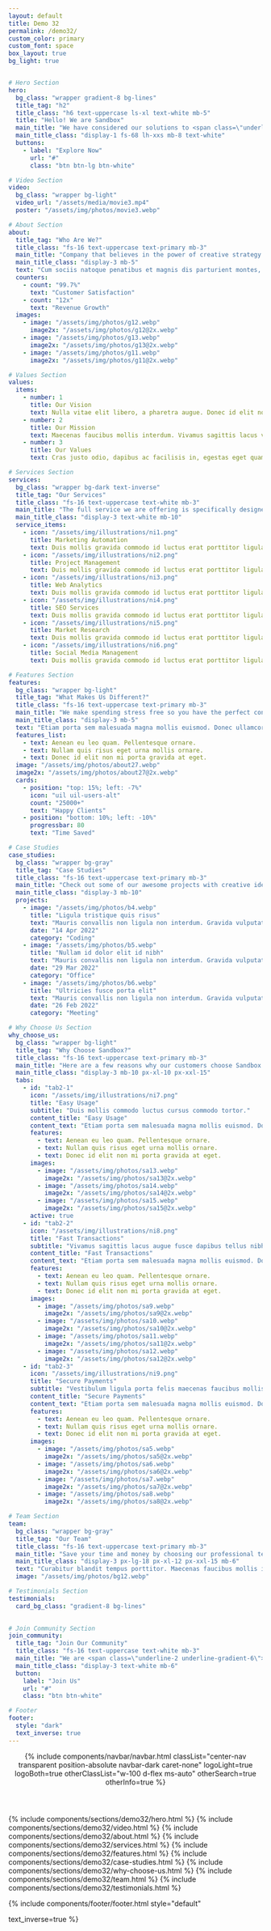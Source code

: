 ```yaml
---
layout: default
title: Demo 32
permalink: /demo32/
custom_color: primary
custom_font: space
box_layout: true
bg_light: true


# Hero Section
hero:
  bg_class: "wrapper gradient-8 bg-lines"
  title_tag: "h2"
  title_class: "h6 text-uppercase ls-xl text-white mb-5"
  title: "Hello! We are Sandbox"
  main_title: "We have considered our solutions to <span class=\"underline-2 underline-gradient-6\"><em>assist</em></span> every stage of your growth."
  main_title_class: "display-1 fs-68 lh-xxs mb-8 text-white"
  buttons:
    - label: "Explore Now"
      url: "#"
      class: "btn btn-lg btn-white"

# Video Section
video:
  bg_class: "wrapper bg-light"
  video_url: "/assets/media/movie3.mp4"
  poster: "/assets/img/photos/movie3.webp"

# About Section
about:
  title_tag: "Who Are We?"
  title_class: "fs-16 text-uppercase text-primary mb-3"
  main_title: "Company that believes in the power of creative strategy."
  main_title_class: "display-3 mb-5"
  text: "Cum sociis natoque penatibus et magnis dis parturient montes, nascetur ridiculus mus. Cras justo odio, dapibus ac facilisis in, egestas eget quam. Praesent commodo cursus magna, vel scelerisque nisl consectetur et. Cum sociis natoque penatibus et magnis dis parturient montes, nascetur ridiculus mus. Aenean lacinia bibendum nulla sed."
  counters:
    - count: "99.7%"
      text: "Customer Satisfaction"
    - count: "12x"
      text: "Revenue Growth"
  images:
    - image: "/assets/img/photos/g12.webp"
      image2x: "/assets/img/photos/g12@2x.webp"
    - image: "/assets/img/photos/g13.webp"
      image2x: "/assets/img/photos/g13@2x.webp"
    - image: "/assets/img/photos/g11.webp"
      image2x: "/assets/img/photos/g11@2x.webp"

# Values Section
values:
  items:
    - number: 1
      title: Our Vision
      text: Nulla vitae elit libero, a pharetra augue. Donec id elit non mi porta gravida at eget. Fusce dapibus tellus.
    - number: 2
      title: Our Mission
      text: Maecenas faucibus mollis interdum. Vivamus sagittis lacus vel augue laoreet. Sed posuere consectetur.
    - number: 3
      title: Our Values
      text: Cras justo odio, dapibus ac facilisis in, egestas eget quam. Praesent commodo cursus magna scelerisque.

# Services Section
services:
  bg_class: "wrapper bg-dark text-inverse"
  title_tag: "Our Services"
  title_class: "fs-16 text-uppercase text-white mb-3"
  main_title: "The full service we are offering is specifically designed to meet your business needs."
  main_title_class: "display-3 text-white mb-10"
  service_items:
    - icon: "/assets/img/illustrations/ni1.png"
      title: Marketing Automation
      text: Duis mollis gravida commodo id luctus erat porttitor ligula, eget lacinia odio sem aget elit.
    - icon: "/assets/img/illustrations/ni2.png"
      title: Project Management
      text: Duis mollis gravida commodo id luctus erat porttitor ligula, eget lacinia odio sem aget elit.
    - icon: "/assets/img/illustrations/ni3.png"
      title: Web Analytics
      text: Duis mollis gravida commodo id luctus erat porttitor ligula, eget lacinia odio sem aget elit.
    - icon: "/assets/img/illustrations/ni4.png"
      title: SEO Services
      text: Duis mollis gravida commodo id luctus erat porttitor ligula, eget lacinia odio sem aget elit.
    - icon: "/assets/img/illustrations/ni5.png"
      title: Market Research
      text: Duis mollis gravida commodo id luctus erat porttitor ligula, eget lacinia odio sem aget elit.
    - icon: "/assets/img/illustrations/ni6.png"
      title: Social Media Management
      text: Duis mollis gravida commodo id luctus erat porttitor ligula, eget lacinia odio sem aget elit.

# Features Section
features:
  bg_class: "wrapper bg-light"
  title_tag: "What Makes Us Different?"
  title_class: "fs-16 text-uppercase text-primary mb-3"
  main_title: "We make spending stress free so you have the perfect control."
  main_title_class: "display-3 mb-5"
  text: "Etiam porta sem malesuada magna mollis euismod. Donec ullamcorper nulla non metus auctor fringilla. Morbi leo risus, porta ac consectetur ac, vestibulum at eros. Fusce dapibus, tellus ac cursus. Integer posuere erat a ante venenatis."
  features_list:
    - text: Aenean eu leo quam. Pellentesque ornare.
    - text: Nullam quis risus eget urna mollis ornare.
    - text: Donec id elit non mi porta gravida at eget.
  image: "/assets/img/photos/about27.webp"
  image2x: "/assets/img/photos/about27@2x.webp"
  cards:
    - position: "top: 15%; left: -7%"
      icon: "uil uil-users-alt"
      count: "25000+"
      text: "Happy Clients"
    - position: "bottom: 10%; left: -10%"
      progressbar: 80
      text: "Time Saved"

# Case Studies
case_studies:
  bg_class: "wrapper bg-gray"
  title_tag: "Case Studies"
  title_class: "fs-16 text-uppercase text-primary mb-3"
  main_title: "Check out some of our awesome projects with creative ideas and great design."
  main_title_class: "display-3 mb-10"
  projects:
    - image: "/assets/img/photos/b4.webp"
      title: "Ligula tristique quis risus"
      text: "Mauris convallis non ligula non interdum. Gravida vulputate convallis tempus vestibulum cras imperdiet nun eu dolor."
      date: "14 Apr 2022"
      category: "Coding"
    - image: "/assets/img/photos/b5.webp"
      title: "Nullam id dolor elit id nibh"
      text: "Mauris convallis non ligula non interdum. Gravida vulputate convallis tempus vestibulum cras imperdiet nun eu dolor."
      date: "29 Mar 2022"
      category: "Office"
    - image: "/assets/img/photos/b6.webp"
      title: "Ultricies fusce porta elit"
      text: "Mauris convallis non ligula non interdum. Gravida vulputate convallis tempus vestibulum cras imperdiet nun eu dolor."
      date: "26 Feb 2022"
      category: "Meeting"

# Why Choose Us Section
why_choose_us:
  bg_class: "wrapper bg-light"
  title_tag: "Why Choose Sandbox?"
  title_class: "fs-16 text-uppercase text-primary mb-3"
  main_title: "Here are a few reasons why our customers choose Sandbox."
  main_title_class: "display-3 mb-10 px-xl-10 px-xxl-15"
  tabs:
    - id: "tab2-1"
      icon: "/assets/img/illustrations/ni7.png"
      title: "Easy Usage"
      subtitle: "Duis mollis commodo luctus cursus commodo tortor."
      content_title: "Easy Usage"
      content_text: "Etiam porta sem malesuada magna mollis euismod. Donec ullamcorper nulla non metus auctor fringilla. Morbi leo risus, porta ac consectetur ac, vestibulum at eros. Fusce dapibus, tellus ac cursus commodo, tortor mauris condimentum nibh, ut fermentum massa justo sit amet risus. Nullam quis risus eget urna."
      features:
        - text: Aenean eu leo quam. Pellentesque ornare.
        - text: Nullam quis risus eget urna mollis ornare.
        - text: Donec id elit non mi porta gravida at eget.
      images:
        - image: "/assets/img/photos/sa13.webp"
          image2x: "/assets/img/photos/sa13@2x.webp"
        - image: "/assets/img/photos/sa14.webp"
          image2x: "/assets/img/photos/sa14@2x.webp"
        - image: "/assets/img/photos/sa15.webp"
          image2x: "/assets/img/photos/sa15@2x.webp"
      active: true
    - id: "tab2-2"
      icon: "/assets/img/illustrations/ni8.png"
      title: "Fast Transactions"
      subtitle: "Vivamus sagittis lacus augue fusce dapibus tellus nibh."
      content_title: "Fast Transactions"
      content_text: "Etiam porta sem malesuada magna mollis euismod. Donec ullamcorper nulla non metus auctor fringilla. Morbi leo risus, porta ac consectetur ac, vestibulum at eros. Fusce dapibus, tellus ac cursus commodo, tortor mauris condimentum nibh, ut fermentum massa justo sit amet risus. Nullam quis risus eget urna."
      features:
        - text: Aenean eu leo quam. Pellentesque ornare.
        - text: Nullam quis risus eget urna mollis ornare.
        - text: Donec id elit non mi porta gravida at eget.
      images:
        - image: "/assets/img/photos/sa9.webp"
          image2x: "/assets/img/photos/sa9@2x.webp"
        - image: "/assets/img/photos/sa10.webp"
          image2x: "/assets/img/photos/sa10@2x.webp"
        - image: "/assets/img/photos/sa11.webp"
          image2x: "/assets/img/photos/sa11@2x.webp"
        - image: "/assets/img/photos/sa12.webp"
          image2x: "/assets/img/photos/sa12@2x.webp"
    - id: "tab2-3"
      icon: "/assets/img/illustrations/ni9.png"
      title: "Secure Payments"
      subtitle: "Vestibulum ligula porta felis maecenas faucibus mollis."
      content_title: "Secure Payments"
      content_text: "Etiam porta sem malesuada magna mollis euismod. Donec ullamcorper nulla non metus auctor fringilla. Morbi leo risus, porta ac consectetur ac, vestibulum at eros. Fusce dapibus, tellus ac cursus commodo, tortor mauris condimentum nibh, ut fermentum massa justo sit amet risus. Nullam quis risus eget urna."
      features:
        - text: Aenean eu leo quam. Pellentesque ornare.
        - text: Nullam quis risus eget urna mollis ornare.
        - text: Donec id elit non mi porta gravida at eget.
      images:
        - image: "/assets/img/photos/sa5.webp"
          image2x: "/assets/img/photos/sa5@2x.webp"
        - image: "/assets/img/photos/sa6.webp"
          image2x: "/assets/img/photos/sa6@2x.webp"
        - image: "/assets/img/photos/sa7.webp"
          image2x: "/assets/img/photos/sa7@2x.webp"
        - image: "/assets/img/photos/sa8.webp"
          image2x: "/assets/img/photos/sa8@2x.webp"

# Team Section
team:
  bg_class: "wrapper bg-gray"
  title_tag: "Our Team"
  title_class: "fs-16 text-uppercase text-primary mb-3"
  main_title: "Save your time and money by choosing our professional team."
  main_title_class: "display-3 px-lg-18 px-xl-12 px-xxl-15 mb-6"
  text: "Curabitur blandit tempus porttitor. Maecenas faucibus mollis interdum. Lorem ipsum dolor sit amet, consectetur adipiscing elit. Maecenas sed diam eget risus varius blandit sit amet non magna."
  image: "/assets/img/photos/bg12.webp"

# Testimonials Section
testimonials:
  card_bg_class: "gradient-8 bg-lines"
  

# Join Community Section
join_community:
  title_tag: "Join Our Community"
  title_class: "fs-16 text-uppercase text-white mb-3"
  main_title: "We are <span class=\"underline-2 underline-gradient-6\"><em>trusted</em></span> by over 5000+ clients. Join them now and grow your business."
  main_title_class: "display-3 text-white mb-6"
  button:
    label: "Join Us"
    url: "#"
    class: "btn btn-white"

# Footer
footer:
  style: "dark"
  text_inverse: true
---
```

<div class="content-wrapper bg-light">
<header class="position-absolute w-100 pt-1">
{% include components/navbar/navbar.html 
    classList="center-nav transparent position-absolute navbar-dark caret-none"
    logoLight=true
    logoBoth=true
    otherClassList="w-100 d-flex ms-auto"
    otherSearch=true
    otherInfo=true
%}
</header>
<!-- /header -->

{% include components/sections/demo32/hero.html %}
{% include components/sections/demo32/video.html %}
{% include components/sections/demo32/about.html %}
{% include components/sections/demo32/services.html %}
{% include components/sections/demo32/features.html %}
{% include components/sections/demo32/case-studies.html %}
{% include components/sections/demo32/why-choose-us.html %}
{% include components/sections/demo32/team.html %}
{% include components/sections/demo32/testimonials.html %}

{% include components/footer/footer.html 
  style="default"
  
  text_inverse=true
%}
</div>
